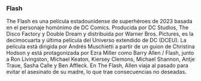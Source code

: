 ### Flash

The Flash es una película estadounidense de superhéroes de 2023 basada en el personaje homónimo de DC Comics. 
Producida por DC Studios, The Disco Factory y Double Dream y distribuida por Warner Bros. Pictures, 
es la decimocuarta y última película del Universo extendido de DC (DCEU). La película está dirigida por Andrés Muschietti 
a partir de un guion de Christina Hodson y está protagonizada por Ezra Miller como Barry Allen / Flash, junto a Ron Livingston,
Michael Keaton, Kiersey Clemons, Michael Shannon, Antje Traue, Sasha Calle y Ben Affleck. En The Flash, Allen viaja al pasado
para evitar el asesinato de su madre, lo que trae consecuencias no deseadas.
